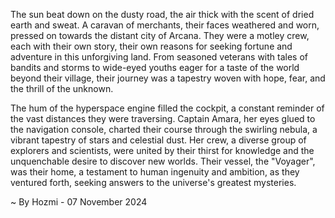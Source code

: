
The sun beat down on the dusty road, the air thick with the scent of dried earth and sweat. A caravan of merchants, their faces weathered and worn, pressed on towards the distant city of Arcana. They were a motley crew, each with their own story, their own reasons for seeking fortune and adventure in this unforgiving land. From seasoned veterans with tales of bandits and storms to wide-eyed youths eager for a taste of the world beyond their village, their journey was a tapestry woven with hope, fear, and the thrill of the unknown. 

The hum of the hyperspace engine filled the cockpit, a constant reminder of the vast distances they were traversing. Captain Amara, her eyes glued to the navigation console, charted their course through the swirling nebula, a vibrant tapestry of stars and celestial dust. Her crew, a diverse group of explorers and scientists, were united by their thirst for knowledge and the unquenchable desire to discover new worlds. Their vessel, the "Voyager", was their home, a testament to human ingenuity and ambition, as they ventured forth, seeking answers to the universe's greatest mysteries. 

~ By Hozmi - 07 November 2024

